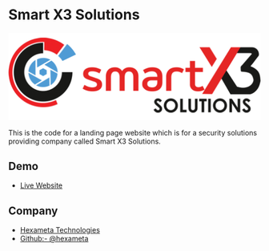 # Smart X3 Solutions
 <p>
  <a href="https://smartx3solutions.com/" target="_blank">
   <img src="assets/img/SMART X3 NEW LOGO.png"/>
  </a>
</p>
This is the code for a landing page website which is for a security solutions providing company called Smart X3 Solutions.

## Demo
 - [Live Website](https://smartx3solutions.com/)

## Company
- [Hexameta Technologies](https://hexameta.in)
- [Github:- @hexameta](https://www.github.com/hexameta)
